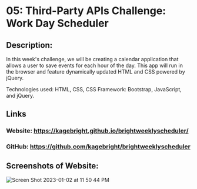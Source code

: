 # 05: Third-Party APIs Challenge: Work Day Scheduler

## Description:
  In this week's challenge, we will be creating a calendar application that 
  allows a user to save events for each hour of the day. This app will 
  run in the browser and feature dynamically updated HTML and CSS powered 
  by jQuery.

  Technologies used: HTML, CSS, CSS Framework: Bootstrap, JavaScript, and jQuery.
  
## Links
### Website: https://kagebright.github.io/brightweeklyscheduler/
### GitHub: https://github.com/kagebright/brightweeklyscheduler

## Screenshots of Website: 
![Screen Shot 2023-01-02 at 11 50 44 PM](https://user-images.githubusercontent.com/113262558/210301768-de1ebe97-dfc2-412b-881d-fb743f9aeb4e.png)
